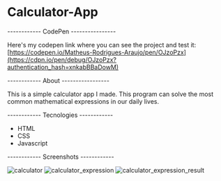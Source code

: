 # Calculator-App
------------ CodePen ----------------

Here's my codepen link where you can see the project and test it: [https://codepen.io/Matheus-Rodrigues-Araujo/pen/OJzoPzx](https://cdpn.io/pen/debug/OJzoPzx?authentication_hash=xnkabBBaDowM)

------------ About -----------------

This is a simple calculator app I made. This program can solve the most common mathematical expressions in our daily lives.

------------ Tecnologies ------------
* HTML
* CSS
* Javascript

------------ Screenshots ------------

![calculator](https://user-images.githubusercontent.com/68081476/164343977-770cf83e-3fe5-4235-b6c6-5501ba1d69f6.png)
![calculator_expression](https://user-images.githubusercontent.com/68081476/164344020-e4a622e8-0da3-4577-abac-4cd472371fd2.png)
![calculator_expression_result](https://user-images.githubusercontent.com/68081476/164344059-c2ec988b-1baa-4462-bd79-c786c0d0eb07.png)

